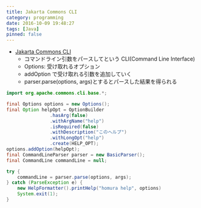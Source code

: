```yaml
---
title: Jakarta Commons CLI
category: programming
date: 2016-10-09 19:48:27
tags: [Java]
pinned: false
---
```


- [Jakarta Commons CLI](http://builder.japan.zdnet.com/tool/20362689/)
  - コマンドライン引数をパースしてという CLI(Command Line Interface)
  - Options: 受け取れるオプション
  - addOption で受け取れる引数を追加していく
  - parser.parse(options, args)とするとパースした結果を得られる

```java
import org.apache.commons.cli.base.*;

final Options options = new Options();
final Option helpOpt = OptionBuilder
                .hasArg(false)
                .withArgName("help")
                .isRequired(false)
                .withDescription("このヘルプ")
                .withLongOpt("help")
                .create(HELP_OPT);
options.addOption(helpOpt);
final CommandLineParser parser = new BasicParser();
final CommandLine commandLine = null;

try {
    commandLine = parser.parse(options, args);
} catch (ParseException e) {
    new HelpFormatter().printHelp("homura help", options)
    System.exit(1);
}
```
